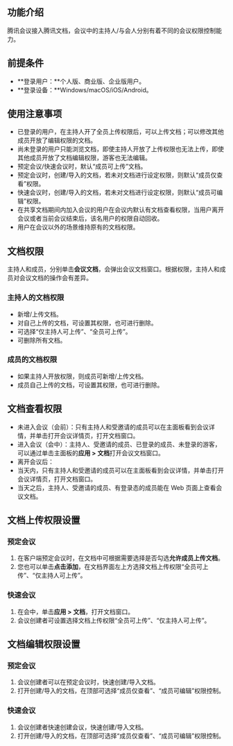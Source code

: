 ## 功能介绍
腾讯会议接入腾讯文档，会议中的主持人/与会人分别有着不同的会议权限控制能力。

## 前提条件
- **登录用户：**个人版、商业版、企业版用户。
- **登录设备：**Windows/macOS/iOS/Android。

## 使用注意事项
- 已登录的用户，在主持人开了全员上传权限后，可以上传文档；可以修改其他成员开放了编辑权限的文档。
- 尚未登录的用户只能浏览文档，即使主持人开放了上传权限也无法上传，即使其他成员开放了文档编辑权限，游客也无法编辑。
- 预定会议/快速会议时，默认“成员可上传”文档。
- 预定会议时，创建/导入的文档，若未对文档进行设定权限，则默认“成员仅查看”权限。
- 快速会议时，创建/导入的文档，若未对文档进行设定权限，则默认“成员可编辑”权限。
- 在共享文档期间内加入会议的用户在会议内默认有文档查看权限，当用户离开会议或者当前会议结束后，该名用户的权限自动回收。
- 用户在会议以外的场景维持原有的文档权限。

## 文档权限
主持人和成员，分别单击**会议文档**，会弹出会议文档窗口。根据权限，主持人和成员对会议文档的操作会有差异。
### 主持人的文档权限
- 新增/上传文档。
- 对自己上传的文档，可设置其权限，也可进行删除。
- 可选择“仅主持人可上传”、“全员可上传”。
- 可删除所有文档。

### 成员的文档权限
- 如果主持人开放权限，则成员可新增/上传文档。
- 成员自己上传的文档，可设置其权限，也可进行删除。

## 文档查看权限
- 未进入会议（会前）：只有主持人和受邀请的成员可以在主面板看到会议详情，并单击打开会议详情页，打开文档窗口。
- 进入会议（会中）：主持人、受邀请的成员、已登录的成员、未登录的游客，可以通过单击主面板的**应用 > 文档**打开会议文档窗口。
- 离开会议后：
 - 当天内，只有主持人和受邀请的成员可以在主面板看到会议详情，并单击打开会议详情页，打开文档窗口。
 - 当天之后，主持人、受邀请的成员、有登录态的成员能在 Web 页面上查看会议文档。

## 文档上传权限设置
### 预定会议
1. 在客户端预定会议时，在文档中可根据需要选择是否勾选**允许成员上传文档**。
2. 您也可以单击**点击添加**，在文档界面左上方选择文档上传权限“全员可上传”、“仅主持人可上传”。

### 快速会议
1. 在会中，单击**应用 > 文档**，打开文档窗口。
2. 会议创建者可设置选择文档上传权限“全员可上传”、“仅主持人可上传”。

## 文档编辑权限设置

### 预定会议
1. 会议创建者可以在预定会议时，快速创建/导入文档。
2. 打开创建/导入的文档，在顶部可选择“成员仅查看”、“成员可编辑”权限控制。

### 快速会议
1. 会议创建者快速创建会议，快速创建/导入文档。
2. 打开创建/导入的文档，在顶部可选择“成员仅查看”、“成员可编辑”权限控制。
